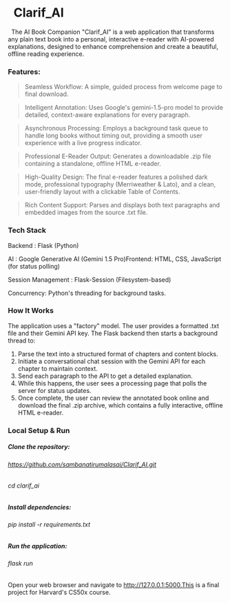 # &nbsp;								   **Clarif\_AI** 





&nbsp;	 The AI Book Companion "Clarif\_AI" is a web application that transforms any plain text book into a personal, interactive e-reader with AI-powered explanations, designed to enhance comprehension and create a beautiful, offline reading experience.



### Features:



>Seamless Workflow: A simple, guided process from welcome page to final download.



>Intelligent Annotation: Uses Google's gemini-1.5-pro model to provide detailed, context-aware explanations for every paragraph.



>Asynchronous Processing: Employs a background task queue to handle long books without timing out, providing a smooth user experience with a live progress indicator.



>Professional E-Reader Output: Generates a downloadable .zip file containing a standalone, offline HTML e-reader.



>High-Quality Design: The final e-reader features a polished dark mode, professional typography (Merriweather \& Lato), and a clean, user-friendly layout with a clickable Table of Contents.



>Rich Content Support: Parses and displays both text paragraphs and embedded images from the source .txt file.



### Tech Stack



Backend			: Flask (Python)

AI     			: Google Generative AI (Gemini 1.5 Pro)Frontend: HTML, CSS, JavaScript (for status polling)

Session Management	: Flask-Session (Filesystem-based)

Concurrency: Python's threading for background tasks.



### How It Works



The application uses a "factory" model. The user provides a formatted .txt file and their Gemini API key. The Flask backend then starts a background thread to:



1. Parse the text into a structured format of chapters and content blocks.
2. Initiate a conversational chat session with the Gemini API for each chapter to maintain context.
3. Send each paragraph to the API to get a detailed explanation.
4. While this happens, the user sees a processing page that polls the server for status updates.
5. Once complete, the user can review the annotated book online and download the final .zip archive, which contains a fully interactive, offline HTML e-reader.



### **Local Setup \& Run**



##### **Clone the repository:**



###### https://github.com/sambanatirumalasai/Clarif_AI.git

###### cd clarif\_ai

###### 

##### **Install dependencies:** 

##### 

###### pip install -r requirements.txt





##### **Run the application:** 



###### flask run



Open your web browser and navigate to http://127.0.0.1:5000.This is a final project for Harvard's CS50x course.

